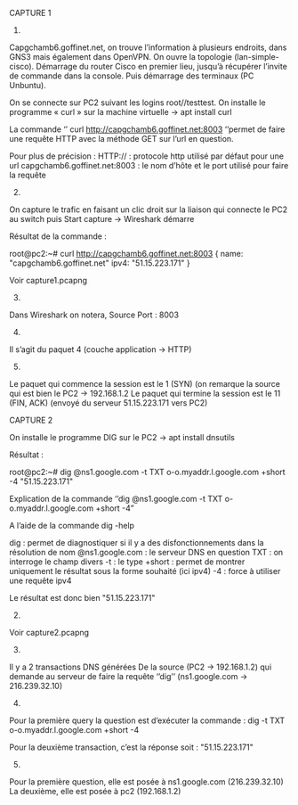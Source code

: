 CAPTURE 1

1.
Capgchamb6.goffinet.net, on trouve l’information à plusieurs endroits, dans GNS3 mais également dans OpenVPN.
On ouvre la topologie (lan-simple-cisco).
Démarrage du router Cisco en premier lieu, jusqu’à récupérer l’invite de commande dans la console.
Puis démarrage des terminaux (PC Unbuntu).

On se connecte sur PC2 suivant les logins root//testtest.
On installe le programme « curl » sur la machine virtuelle -> apt install curl

La commande ‘’ curl http://capgchamb6.goffinet.net:8003 ‘’permet de faire une requête HTTP avec la méthode GET sur l’url en question.

Pour plus de précision :
HTTP:// : protocole http utilisé par défaut pour une url
capgchamb6.goffinet.net:8003 : le nom d’hôte et le port utilisé pour faire la requête

2.
On capture le trafic en faisant un clic droit sur la liaison qui connecte le PC2 au switch puis Start capture -> Wireshark démarre

Résultat de la commande :

root@pc2:~# curl http://capgchamb6.goffinet.net:8003
{
  name: "capgchamb6.goffinet.net"
  ipv4: "51.15.223.171"
}

Voir capture1.pcapng

3.
Dans Wireshark on notera,
Source Port : 8003

4.
Il s’agit du paquet 4 (couche application -> HTTP)

5.
Le paquet qui commence la session est le 1 (SYN) (on remarque la source qui est bien le PC2 -> 192.168.1.2
Le paquet qui termine la session est le 11 (FIN, ACK) (envoyé du serveur 51.15.223.171 vers PC2)


CAPTURE 2

On installe le programme DIG sur le PC2 -> apt install dnsutils

Résultat :

root@pc2:~# dig @ns1.google.com -t TXT o-o.myaddr.l.google.com +short -4
"51.15.223.171"

Explication de la commande ‘’dig @ns1.google.com -t TXT o-o.myaddr.l.google.com +short -4”

A l’aide de la commande dig -help

dig : permet de diagnostiquer si il y a des disfonctionnements dans la résolution de nom
@ns1.google.com : le serveur DNS en question
TXT : on interroge le champ divers
-t : le type
+short :  permet de montrer uniquement le résultat sous la forme souhaité (ici ipv4)
-4 : force à utiliser une requête ipv4

Le résultat est donc bien "51.15.223.171"

2.
Voir capture2.pcapng

3.
Il y a 2 transactions DNS générées
De la source (PC2 -> 192.168.1.2) qui demande au serveur de faire la requête ‘’dig’’ (ns1.google.com -> 216.239.32.10)

4.
Pour la première query la question est d’exécuter la commande :
dig -t TXT o-o.myaddr.l.google.com +short -4

Pour la deuxième transaction, c’est la réponse soit : "51.15.223.171"

5.
Pour la première question, elle est posée à ns1.google.com (216.239.32.10)
La deuxième, elle est posée à pc2 (192.168.1.2)

